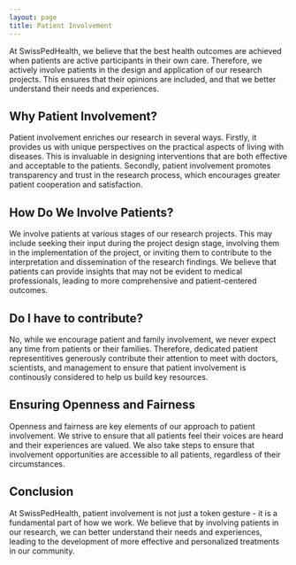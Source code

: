 ```yaml
---
layout: page
title: Patient Involvement
---
```


At SwissPedHealth, we believe that the best health outcomes are achieved when patients are active participants in their own care. Therefore, we actively involve patients in the design and application of our research projects. This ensures that their opinions are included, and that we better understand their needs and experiences.

## Why Patient Involvement?

Patient involvement enriches our research in several ways. Firstly, it provides us with unique perspectives on the practical aspects of living with diseases. This is invaluable in designing interventions that are both effective and acceptable to the patients. Secondly, patient involvement promotes transparency and trust in the research process, which encourages greater patient cooperation and satisfaction.

## How Do We Involve Patients?

We involve patients at various stages of our research projects. This may include seeking their input during the project design stage, involving them in the implementation of the project, or inviting them to contribute to the interpretation and dissemination of the research findings. We believe that patients can provide insights that may not be evident to medical professionals, leading to more comprehensive and patient-centered outcomes.

## Do I have to contribute?

No, while we encourage patient and family involvement, we never expect any time from patients or their families.
Therefore, dedicated patient representitives generously contribute their attention to meet with doctors, scientists, and management to ensure that patient involvement is continously considered to help us build key resources.

## Ensuring Openness and Fairness

Openness and fairness are key elements of our approach to patient involvement. We strive to ensure that all patients feel their voices are heard and their experiences are valued. We also take steps to ensure that involvement opportunities are accessible to all patients, regardless of their circumstances.

## Conclusion

At SwissPedHealth, patient involvement is not just a token gesture - it is a fundamental part of how we work. We believe that by involving patients in our research, we can better understand their needs and experiences, leading to the development of more effective and personalized treatments in our community.

